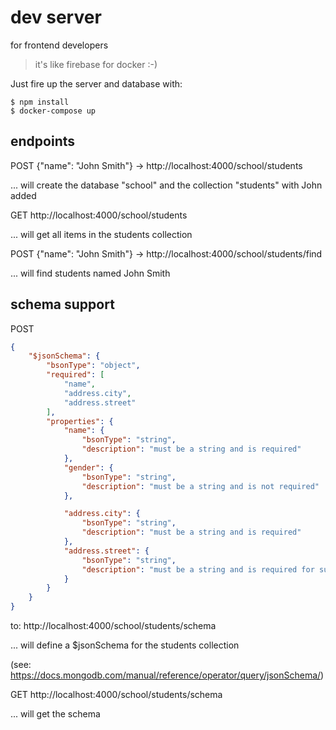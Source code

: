 # dev server
for frontend developers
> it's like firebase for docker :-)

Just fire up the server and database with:
```
$ npm install
$ docker-compose up
```

## endpoints
POST
{"name": "John Smith"} ->
http://localhost:4000/school/students

... will create the database "school" and the collection "students" with John added

GET
http://localhost:4000/school/students

... will get all items in the students collection

POST {"name": "John Smith"} ->
http://localhost:4000/school/students/find

... will find students named John Smith

## schema support
POST
``` json
{
    "$jsonSchema": {
        "bsonType": "object",
        "required": [
            "name",
            "address.city",
            "address.street"
        ],
        "properties": {
            "name": {
                "bsonType": "string",
                "description": "must be a string and is required"
            },
            "gender": {
                "bsonType": "string",
                "description": "must be a string and is not required"
            },

            "address.city": {
                "bsonType": "string",
                "description": "must be a string and is required"
            },
            "address.street": {
                "bsonType": "string",
                "description": "must be a string and is required for sure"
            }
        }
    }
}
``` 
to:
http://localhost:4000/school/students/schema

... will define a $jsonSchema for the students collection

(see: https://docs.mongodb.com/manual/reference/operator/query/jsonSchema/)

GET
http://localhost:4000/school/students/schema

... will get the schema
